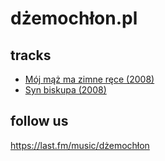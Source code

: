 # dżemochłon.pl

## tracks

 * [Mój mąż ma zimne ręce (2008)](moj_maz_ma_zimne_rece.mp3)
 * [Syn biskupa (2008)](syn_biskupa.mp3)

## follow us

https://last.fm/music/dżemochłon
